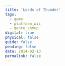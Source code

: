 ```yaml
---
title: 'Lords of Thunder'
tags:
  - game
  - platform_wii
  - genre_shmup
digital: true
physical: false
guide: false
pending: false
date: 2014-02-13
permalink: false
---
```

